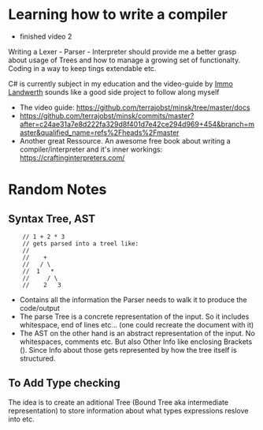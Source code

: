 # Learning how to write a compiler
- finished video 2 

Writing a Lexer - Parser - Interpreter should provide me a better grasp about usage of Trees and how to manage a growing set of functionalty. Coding in a way to keep tings extendable etc.

C# is currently subject in my education and the video-guide by [Immo Landwerth](https://www.youtube.com/@ImmoLandwerth) sounds like a good side project to follow along myself

- The video guide: https://github.com/terrajobst/minsk/tree/master/docs
- https://github.com/terrajobst/minsk/commits/master?after=c24ae31a7e8d222fa329d8f401d7e42ce294d969+454&branch=master&qualified_name=refs%2Fheads%2Fmaster
- Another great Ressource. An awesome free book about writing a compiler/interpreter and it's inner workings: https://craftinginterpreters.com/

# Random Notes
##  Syntax Tree, AST
```
    // 1 + 2 * 3
    // gets parsed into a treel like:
    //
    //    +
    //   / \
    //  1   *
    //     / \
    //    2   3
```
- Contains all the information the Parser needs to walk it to produce the code/output
- The parse Tree is a concrete representation of the input. So it includes whitespace, end of lines etc... (one could recreate the document with it)
- The AST on the other hand is an abstract representation of the input. No whitespaces, comments etc. But also Other Info like enclosing Brackets (). Since Info about those gets represented by how the tree itself is structured.

## To Add Type checking

The idea is to create an aditional Tree (Bound Tree aka intermediate representation) to store information about what types expressions reslove into etc.
